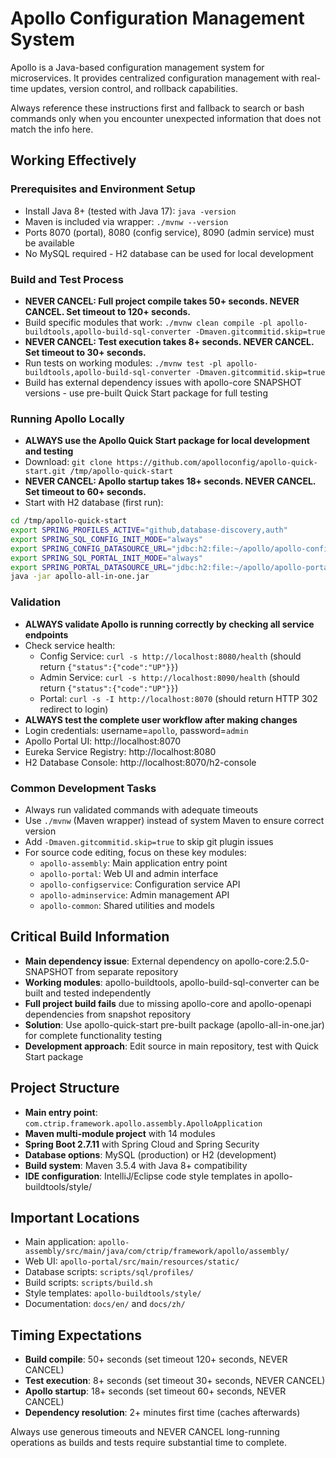 # Apollo Configuration Management System

Apollo is a Java-based configuration management system for microservices. It provides centralized configuration management with real-time updates, version control, and rollback capabilities.

Always reference these instructions first and fallback to search or bash commands only when you encounter unexpected information that does not match the info here.

## Working Effectively

### Prerequisites and Environment Setup
- Install Java 8+ (tested with Java 17): `java -version`
- Maven is included via wrapper: `./mvnw --version`
- Ports 8070 (portal), 8080 (config service), 8090 (admin service) must be available
- No MySQL required - H2 database can be used for local development

### Build and Test Process
- **NEVER CANCEL: Full project compile takes 50+ seconds. NEVER CANCEL. Set timeout to 120+ seconds.**
- Build specific modules that work: `./mvnw clean compile -pl apollo-buildtools,apollo-build-sql-converter -Dmaven.gitcommitid.skip=true`
- **NEVER CANCEL: Test execution takes 8+ seconds. NEVER CANCEL. Set timeout to 30+ seconds.**
- Run tests on working modules: `./mvnw test -pl apollo-buildtools,apollo-build-sql-converter -Dmaven.gitcommitid.skip=true`
- Build has external dependency issues with apollo-core SNAPSHOT versions - use pre-built Quick Start package for full testing

### Running Apollo Locally
- **ALWAYS use the Apollo Quick Start package for local development and testing**
- Download: `git clone https://github.com/apolloconfig/apollo-quick-start.git /tmp/apollo-quick-start`
- **NEVER CANCEL: Apollo startup takes 18+ seconds. NEVER CANCEL. Set timeout to 60+ seconds.**
- Start with H2 database (first run):
```bash
cd /tmp/apollo-quick-start
export SPRING_PROFILES_ACTIVE="github,database-discovery,auth"
export SPRING_SQL_CONFIG_INIT_MODE="always"
export SPRING_CONFIG_DATASOURCE_URL="jdbc:h2:file:~/apollo/apollo-config-db;mode=mysql;DB_CLOSE_ON_EXIT=FALSE;DB_CLOSE_DELAY=-1;BUILTIN_ALIAS_OVERRIDE=TRUE;DATABASE_TO_UPPER=FALSE"
export SPRING_SQL_PORTAL_INIT_MODE="always"
export SPRING_PORTAL_DATASOURCE_URL="jdbc:h2:file:~/apollo/apollo-portal-db;mode=mysql;DB_CLOSE_ON_EXIT=FALSE;DB_CLOSE_DELAY=-1;BUILTIN_ALIAS_OVERRIDE=TRUE;DATABASE_TO_UPPER=FALSE"
java -jar apollo-all-in-one.jar
```

### Validation
- **ALWAYS validate Apollo is running correctly by checking all service endpoints**
- Check service health: 
  - Config Service: `curl -s http://localhost:8080/health` (should return `{"status":{"code":"UP"}}`)
  - Admin Service: `curl -s http://localhost:8090/health` (should return `{"status":{"code":"UP"}}`)
  - Portal: `curl -s -I http://localhost:8070` (should return HTTP 302 redirect to login)
- **ALWAYS test the complete user workflow after making changes**
- Login credentials: username=`apollo`, password=`admin`
- Apollo Portal UI: http://localhost:8070
- Eureka Service Registry: http://localhost:8080
- H2 Database Console: http://localhost:8070/h2-console

### Common Development Tasks
- Always run validated commands with adequate timeouts
- Use `./mvnw` (Maven wrapper) instead of system Maven to ensure correct version
- Add `-Dmaven.gitcommitid.skip=true` to skip git plugin issues
- For source code editing, focus on these key modules:
  - `apollo-assembly`: Main application entry point
  - `apollo-portal`: Web UI and admin interface
  - `apollo-configservice`: Configuration service API
  - `apollo-adminservice`: Admin management API
  - `apollo-common`: Shared utilities and models

## Critical Build Information
- **Main dependency issue**: External dependency on apollo-core:2.5.0-SNAPSHOT from separate repository
- **Working modules**: apollo-buildtools, apollo-build-sql-converter can be built and tested independently
- **Full project build fails** due to missing apollo-core and apollo-openapi dependencies from snapshot repository
- **Solution**: Use apollo-quick-start pre-built package (apollo-all-in-one.jar) for complete functionality testing
- **Development approach**: Edit source in main repository, test with Quick Start package

## Project Structure
- **Main entry point**: `com.ctrip.framework.apollo.assembly.ApolloApplication`
- **Maven multi-module project** with 14 modules
- **Spring Boot 2.7.11** with Spring Cloud and Spring Security
- **Database options**: MySQL (production) or H2 (development)
- **Build system**: Maven 3.5.4 with Java 8+ compatibility
- **IDE configuration**: IntelliJ/Eclipse code style templates in apollo-buildtools/style/

## Important Locations
- Main application: `apollo-assembly/src/main/java/com/ctrip/framework/apollo/assembly/`
- Web UI: `apollo-portal/src/main/resources/static/`
- Database scripts: `scripts/sql/profiles/`
- Build scripts: `scripts/build.sh`
- Style templates: `apollo-buildtools/style/`
- Documentation: `docs/en/` and `docs/zh/`

## Timing Expectations
- **Build compile**: 50+ seconds (set timeout 120+ seconds, NEVER CANCEL)
- **Test execution**: 8+ seconds (set timeout 30+ seconds, NEVER CANCEL)  
- **Apollo startup**: 18+ seconds (set timeout 60+ seconds, NEVER CANCEL)
- **Dependency resolution**: 2+ minutes first time (caches afterwards)

Always use generous timeouts and NEVER CANCEL long-running operations as builds and tests require substantial time to complete.